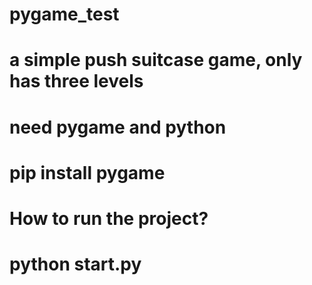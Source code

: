 # pygame_test
# a simple push suitcase game, only has three levels
# need pygame and python
# pip install pygame
# How to run the project?
# python start.py
